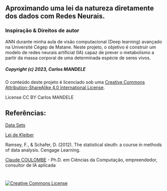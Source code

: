 ## Aproximando uma lei da natureza diretamente dos dados com Redes Neurais.


### Inspiração & Direitos de autor

ANN durante minha aula de visão computacional (Deep learning) avançado na Université Cégep de Matane. Neste projeto, o objetivo é construir um modelo de redes neurais artificial (IA) capaz de prever o metabolismo a partir da massa corporal de uma determinada espécie de seres vivos.

##### Copyright (c) 2023, Carlos MANDELE
O conteúdo deste projeto é licenciado sob uma <a rel="license" href="http://creativecommons.org/licenses/by-nc-sa/4.0/">Creative Commons Attribution-ShareAlike 4.0 International License</a>.
 <div class="license">
<span>License CC BY</span>
<span>Carlos MANDELE</span>
</div>


## Referências:

<a href="http://sites.science.oregonstate.edu/~schaferd/Sleuth/data-sets.html" target='_blank'>Data Sets</a>

<a href="https://en.wikipedia.org/wiki/Kleiber%27s_law" target="_blank">Lei de Kleiber </a>

Ramsey, F., & Schafer, D. (2012). The statistical sleuth: a course in methods of data analysis. Cengage Learning.

<a href="https://linguatechnologies.com/" target='_blank'>Claude COULOMBE</a> - Ph.D. em Ciências da Computação, empreendedor, consultor de IA aplicada
#

<a rel="license" href="http://creativecommons.org/licenses/by-sa/4.0/"><img alt="Creative Commons License" style="border-width:0" src="https://i.creativecommons.org/l/by-sa/4.0/88x31.png" /></a>
